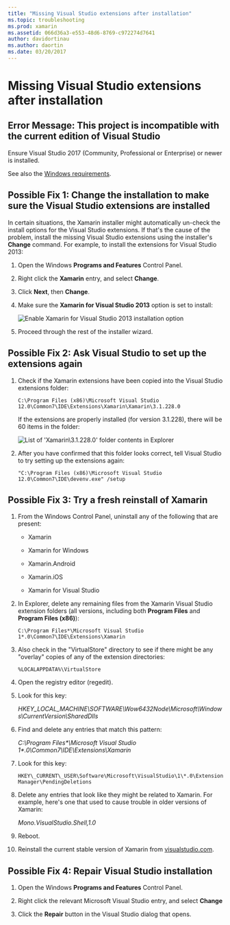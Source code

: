```yaml
---
title: "Missing Visual Studio extensions after installation"
ms.topic: troubleshooting
ms.prod: xamarin
ms.assetid: 066d36a3-e553-48d6-8769-c972274d7641
author: davidortinau
ms.author: daortin
ms.date: 03/20/2017
---
```


# Missing Visual Studio extensions after installation

## Error Message: This project is incompatible with the current edition of Visual Studio

Ensure Visual Studio 2017 (Community, Professional or Enterprise) or newer is installed.

See also the [Windows requirements](~/cross-platform/get-started/requirements.md#windows-requirements).

## Possible Fix 1: Change the installation to make sure the Visual Studio extensions are installed

In certain situations, the Xamarin installer might automatically un-check the install options for the Visual Studio extensions. If that's the cause of the problem, install the missing Visual Studio extensions using the installer's **Change** command. For example, to install the extensions for Visual Studio 2013:

1. Open the Windows **Programs and Features** Control Panel.

2. Right click the **Xamarin** entry, and select **Change**.

3. Click **Next**, then **Change**.

4. Make sure the **Xamarin for Visual Studio 2013** option is set to install:

    ![Enable Xamarin for Visual Studio 2013 installation option](missing-vs-extensions-images/installer.png)

5. Proceed through the rest of the installer wizard.

## Possible Fix 2: Ask Visual Studio to set up the extensions again

1. Check if the Xamarin extensions have been copied into the Visual Studio extensions folder:

    `C:\Program Files (x86)\Microsoft Visual Studio 12.0\Common7\IDE\Extensions\Xamarin\Xamarin\3.1.228.0`

    If the extensions are properly installed (for version 3.1.228), there will be 60 items in the folder:

    ![](missing-vs-extensions-images/folder.png "List of 'Xamarin\3.1.228.0' folder contents in Explorer")

2. After you have confirmed that this folder looks correct, tell Visual Studio to try setting up the extensions again:

    `"C:\Program Files (x86)\Microsoft Visual Studio 12.0\Common7\IDE\devenv.exe" /setup`

## Possible Fix 3: Try a fresh reinstall of Xamarin

1. From the Windows Control Panel, uninstall any of the following that are present:

    * Xamarin

    * Xamarin for Windows

    * Xamarin.Android

    * Xamarin.iOS

    * Xamarin for Visual Studio

2. In Explorer, delete any remaining files from the Xamarin Visual Studio extension folders (all versions, including both **Program Files** and **Program Files (x86)**):

    `C:\Program Files*\Microsoft Visual Studio 1*.0\Common7\IDE\Extensions\Xamarin`

3. Also check in the "VirtualStore" directory to see if there might be any "overlay" copies of any of the extension directories:

    `%LOCALAPPDATA%\VirtualStore`

4. Open the registry editor (regedit).

5. Look for this key:

    _HKEY\_LOCAL\_MACHINE\SOFTWARE\Wow6432Node\Microsoft\Windows\CurrentVersion\SharedDlls_

6. Find and delete any entries that match this pattern:

    _C:\Program Files\*\Microsoft Visual Studio 1\*.0\Common7\IDE\Extensions\Xamarin_

7. Look for this key:

    `HKEY\_CURRENT\_USER\Software\Microsoft\VisualStudio\1\*.0\ExtensionManager\PendingDeletions`

8. Delete any entries that look like they might be related to Xamarin. For example, here's one that used to cause trouble in older versions of Xamarin:

    _Mono.VisualStudio.Shell,1.0_

9. Reboot.

10. Reinstall the current stable version of Xamarin from [visualstudio.com](https://visualstudio.com/xamarin).

## Possible Fix 4: Repair Visual Studio installation

1. Open the Windows **Programs and Features** Control Panel.

2. Right click the relevant Microsoft Visual Studio entry, and select **Change**

3. Click the **Repair** button in the Visual Studio dialog that opens.
